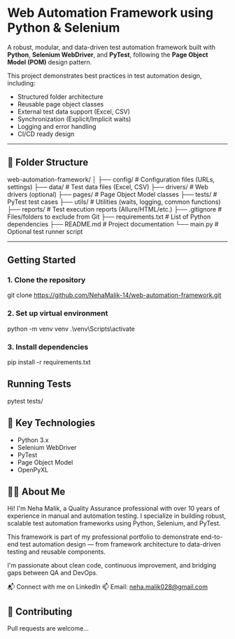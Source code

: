 # Web Automation Framework using Python & Selenium

A robust, modular, and data-driven test automation framework built with **Python**, **Selenium WebDriver**, and **PyTest**, following the **Page Object Model (POM)** design pattern.

This project demonstrates best practices in test automation design, including:
- Structured folder architecture
- Reusable page object classes
- External test data support (Excel, CSV)
- Synchronization (Explicit/Implicit waits)
- Logging and error handling
- CI/CD ready design

---

## 📁 Folder Structure

web-automation-framework/
│
├── config/ # Configuration files (URLs, settings)
├── data/ # Test data files (Excel, CSV)
├── drivers/ # Web drivers (optional)
├── pages/ # Page Object Model classes
├── tests/ # PyTest test cases
├── utils/ # Utilities (waits, logging, common functions)
├── reports/ # Test execution reports (Allure/HTML/etc.)
├── .gitignore # Files/folders to exclude from Git
├── requirements.txt # List of Python dependencies
├── README.md # Project documentation
└── main.py # Optional test runner script


---

## Getting Started

### 1. Clone the repository
git clone https://github.com/NehaMalik-14/web-automation-framework.git

### 2. Set up virtual environment
python -m venv venv
.\venv\Scripts\activate

### 3. Install dependencies
pip install -r requirements.txt


## Running Tests
pytest tests/

## 🔧 Key Technologies
- Python 3.x
- Selenium WebDriver
- PyTest
- Page Object Model
- OpenPyXL



## 👩‍💻 About Me

Hi! I'm Neha Malik, a Quality Assurance professional with over 10 years of experience in manual and automation testing. I specialize in building robust, scalable test automation frameworks using Python, Selenium, and PyTest.

This framework is part of my professional portfolio to demonstrate end-to-end test automation design — from framework architecture to data-driven testing and reusable components.

I'm passionate about clean code, continuous improvement, and bridging gaps between QA and DevOps.

📬 Connect with me on LinkedIn
📫 Email: neha.malik028@gmail.com


## 🙌 Contributing
Pull requests are welcome...

